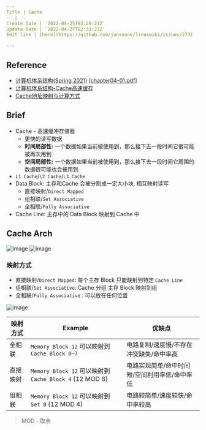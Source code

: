 ```yaml
---
Title | Cache
-- | --
Create Date | `2022-04-25T03:29:21Z`
Update Date | `2022-04-27T02:33:23Z`
Edit link | [here](https://github.com/junxnone/linuxwiki/issues/273)

---
```

## Reference
- [计算机体系结构(Spring 2021)](http://staff.ustc.edu.cn/~xhzhou/CA-Spring2021/CA.html)  [[chapter04-01.pdf](https://github.com/junxnone/linuxwiki/files/8551388/chapter04-01.pdf)]
- [计算机体系结构-Cache高速缓存](https://zhuanlan.zhihu.com/p/482651908)
- [Cache地址映射与计算方式](https://www.cnblogs.com/AD-milk/p/13225494.html)


## Brief
- Cache - 高速缓冲存储器
  - 更快的读写数据
  - **时间局部性:** 一个数据如果当前被使用到，那么接下去一段时间它很可能被再次用到
  - **空间局部性:** 一个数据如果当前被使用到，那么接下去一段时间它周围的数据很可能也会被用到
- `L1 Cache`/`L2 Cache`/`L3 Cache`
- Data Block: 主存和Cache 会被分割成一定大小块, 相互映射读写
  - 直接映射/`Direct Mapped`
  - 组相联/`Set Associative`
  - 全相联/`Fully Associative`
- Cache Line: 主存中的 Data Block 映射到 Cache 中

## Cache Arch

![image](https://user-images.githubusercontent.com/2216970/165016896-a476cb9a-2cc7-4d4e-b1bc-289951c5e79f.png)
![image](https://user-images.githubusercontent.com/2216970/165035159-bbf5b607-aa0d-40ad-b15b-35a3c31ed91e.png)


### 映射方式
- 直接映射/`Direct Mapped`:  每个主存 Block 只能映射到特定 `Cache Line`
- 组相联/`Set Associative`: Cache 分组 主存 Block 映射到组
- 全相联/`Fully Associative` : 可以放在任何位置

![image](https://user-images.githubusercontent.com/2216970/165017679-58109c88-1645-4171-9ca1-4e6fa9028f57.png)

映射方式 | Example | 优缺点
-- | -- | --
全相联 | `Memory Block 12` 可以映射到 `Cache Block 0~7` | 电路复制/速度慢/不存在冲突缺失/命中率高
直接映射 |  `Memory Block 12` 可以映射到 `Cache Block 4` (12 MOD 8) | 电路实现简单/命中时间短/空间利用率低/命中率低
组相联 | `Memory Block 12` 可以映射到 `Set 0` (12 MOD 4) | 电路较简单/速度较快/命中率较高

> MOD - 取余


